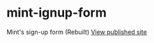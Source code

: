 # mint-ignup-form
Mint's sign-up form (Rebuilt)
[View published site](https://joshysmart.github.io/mint-signup-form/)
